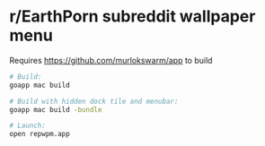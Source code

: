 # r/EarthPorn subreddit wallpaper menu 

Requires https://github.com/murlokswarm/app to build

```bash
# Build:
goapp mac build

# Build with hidden dock tile and menubar:
goapp mac build -bundle

# Launch:
open repwpm.app
```
